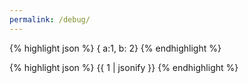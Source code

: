 ```yaml
---
permalink: /debug/
---
```

{% highlight json %}
{ a:1, b: 2}
{% endhighlight %}

{% highlight json %}
{{ 1 | jsonify }}
{% endhighlight %}
